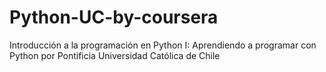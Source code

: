 # Python-UC-by-coursera
Introducción a la programación en Python I: Aprendiendo a programar con Python por Pontificia Universidad Católica de Chile
